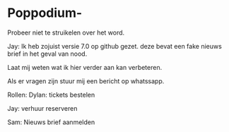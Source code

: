 # Poppodium-
Probeer niet te struikelen over het word.


Jay: Ik heb zojuist versie 7.0 op github gezet. deze bevat een fake nieuws brief in het geval van nood. 

Laat mij weten wat ik hier verder aan kan verbeteren.   

Als er vragen zijn stuur mij een bericht op whatssapp.

Rollen: 
Dylan: tickets bestelen 

Jay: verhuur reserveren

Sam: Nieuws brief aanmelden

